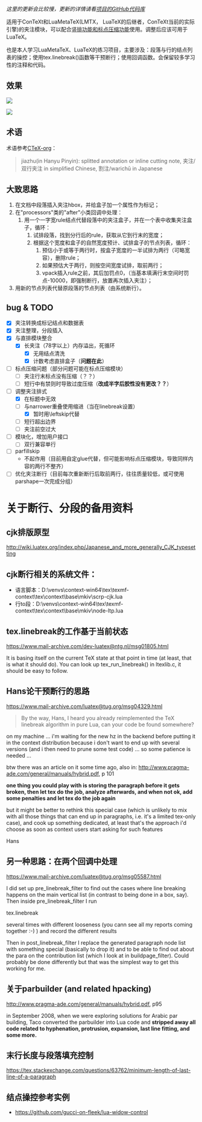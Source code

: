 
*这里的更新会比较慢，更新的详情请看[项目的GitHub代码库](https://github.com/Fusyong/jiazhu)*

适用于ConTeXt和LuaMetaTeX(LMTX， LuaTeX的后继者，ConTeXt当前的实际引擎)的夹注模块，可以配合[竖排功能和标点压缩功能](https://blog.xiiigame.com/2022-02-15-ConTeXt-LMTX%E4%B8%AD%E6%96%87%E7%AB%96%E6%8E%92%E6%8F%92%E4%BB%B6/)使用。调整后应该可用于LuaTeX。

也是本人学习LuaMetaTeX、LuaTeX的练习项目，主要涉及：段落与行的结点列表的操控；使用tex.linebreak()函数等干预断行；使用回调函数。会保留较多学习性的注释和代码。

## 效果

![](https://blog.xiiigame.com/img/2022-06-19-ConTeXt%E5%8F%8C%E8%A1%8C%E5%A4%B9%E6%B3%A8%E7%9A%84%E7%AE%80%E5%8D%95%E5%AE%9E%E7%8E%B0/2022-06-19-17-17-26.png)

![](https://blog.xiiigame.com/img/2022-06-19-ConTeXt%E5%8F%8C%E8%A1%8C%E5%A4%B9%E6%B3%A8%E7%9A%84%E7%AE%80%E5%8D%95%E5%AE%9E%E7%8E%B0/2022-06-19-17-18-08.png)

## 术语

术语参考[CTeX-org](https://github.com/CTeX-org/ctex-kit/blob/master/jiazhu/jiazhu.dtx)：

> jiazhu(in Hanyu Pinyin): splitted annotation or
inline cutting note, 夹注/双行夹注 in simplified Chinese, 割注/warichū in Japanese

## 大致思路

1. 在文档中段落插入夹注hbox，并给盒子加一个属性作为标记；
1. 在"processors"类的"after"小类回调中处理：
    1. 用一个一字宽rule结点代替段落中的夹注盒子，并在一个表中收集夹注盒子，循环：
        1. 试排段落，找到分行后的rule，获取从它到行末的宽度；
        1. 根据这个宽度和盒子的自然宽度预计、试排盒子的节点列表，循环：
            1. 预估小于或等于两行时，按盒子宽度的一半试排为两行（可略宽容），删除rule；
            1. 如果预估大于两行，则按空间宽度试排，取前两行；
            1. vpack插入rule之前，其后加罚点0，（当基本填满行末空间时罚点-10000，即强制断行，放置再次插入夹注）；
1. 用新的节点列表代替原段落的节点列表（由系统断行）。

## bug & TODO

* [x] 夹注转换成标记结点和数据表
* [x] 夹注整理，分段插入
* [x] 与直排模块整合
    * [x] 长夹注（78字以上）内存溢出，死循环
        * [x] 无用结点清洗
        * [X] 计数考虑直排盒子（**问题在此**）
* [ ] 标点压缩问题（部分问题可能在标点压缩模块）
    * [ ] 夹注行末标点没有压缩（？？）
    * [ ] 短行中有禁则时导致过度压缩（**改成半字后胶性没有更改？？**）
* [ ] 调整夹注排式
    * [x] 在标题中无效
    * [ ] 与narrower重叠使用缩进（当在linebreak设置）
        * [X] 暂时用\leftskip代替
    * [ ] 短行超出边界
    * [ ] 夹注前空过大
* [ ] 模块化，增加用户接口
    * [ ] 双行兼容单行
* [ ] parfillskip
    * 不起作用（目前用自定glue代替，但可能影响标点压缩模块，导致同样内容的两行不整齐）
* [ ] 优化夹注断行（目前每次重新断行后取前两行，往往质量较低，或可使用parshape一次完成分组）

# 关于断行、分段的备用资料

## cjk排版原型

http://wiki.luatex.org/index.php/Japanese_and_more_generally_CJK_typesetting

## cjk断行相关的系统文件：

* 语言脚本：D:\venvs\context-win64\tex\texmf-context\tex\context\base\mkiv\scrp-cjk.lua
* 行to段：D:\venvs\context-win64\tex\texmf-context\tex\context\base\mkiv\node-ltp.lua


## tex.linebreak的工作基于当前状态

https://www.mail-archive.com/dev-luatex@ntg.nl/msg01805.html

It is basing itself on the current TeX state at that point in time (at least, that is what it should do). You can look up tex_run_linebreak() in ltexlib.c, it should be easy to follow.

## Hans论干预断行的思路

https://www.mail-archive.com/luatex@tug.org/msg04329.html

> By the way, Hans, I heard you already reimplemented the TeX linebreak algorithm in pure Lua, can your code be found somewhere?

on my machine ... i'm waiting for the new hz in the backend before putting it in the context distribution because i don't want to end up with several versions (and i then need to prune some test code) ... so some patience is needed ...

btw there was an article on it some time ago, also in: http://www.pragma-ade.com/general/manuals/hybrid.pdf, p 101

**one thing you could play with is storing the paragraph before it gets broken, then let tex do the job, analyze afterwards, and when not ok, add some penalties and let tex do the job again**

but it might be better to rethink this special case (which is unlikely to mix with all those things that can end up in paragraphs, i.e. it's a limited tex-only case), and cook up something dedicated, at least that's the approach i'd choose as soon as context users start asking for such features

Hans

## 另一种思路：在两个回调中处理

https://www.mail-archive.com/luatex@tug.org/msg05587.html

I did set up pre_linebreak_filter to find out the cases where line breaking happens on the main vertical list (in contrast to being done in a box, say). Then inside pre_linebreak_filter I run

   tex.linebreak

several times with different looseness (you cann see all my reports coming together :-) ) and record the different results

Then in post_linebreak_filter I replace the generated paragraph node list with something special (basically to drop it) and to be able to find out about the para on the contribution list (which I look at in buildpage_filter). Could probably be done differently but that was the simplest way to get this working for me.

## 关于parbuilder (and related hpacking)

http://www.pragma-ade.com/general/manuals/hybrid.pdf, p95

in September 2008, when we were exploring solutions for Arabic par building, Taco converted the parbuilder into Lua code and **stripped away all code related to hyphenation, protrusion, expansion, last line fitting, and some more.**

## 末行长度与段落填充控制

https://tex.stackexchange.com/questions/63762/minimum-length-of-last-line-of-a-paragraph

## 结点操控参考实例

* https://github.com/gucci-on-fleek/lua-widow-control


